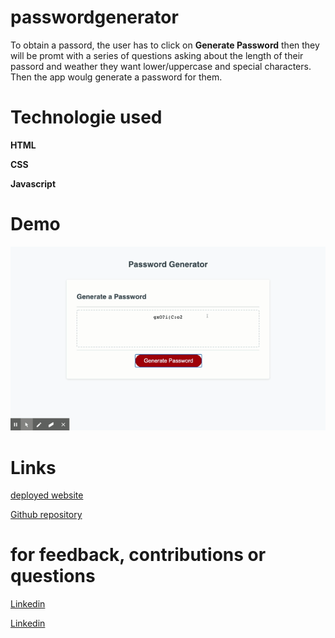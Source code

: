 # passwordgenerator

To obtain a passord, the user has to click on **Generate Password** then they will be promt with a series of questions asking about the length of their passord and weather they want lower/uppercase and special characters. Then the app woulg generate a password for them.

# Technologie used

**HTML**

**CSS**

**Javascript**


# Demo


![alt text](demo.gif)


# Links

[deployed website](https://snubia.github.io/passwordgenerator/)


[Github repository](https://github.com/Snubia/passwordgenerator.git)


# for feedback, contributions or questions

[Linkedin](https://www.linkedin.com/in/sandrine-nubia-975aa2172/)


[Linkedin](https://www.linkedin.com/in/sandrine-nubia-975aa2172/)